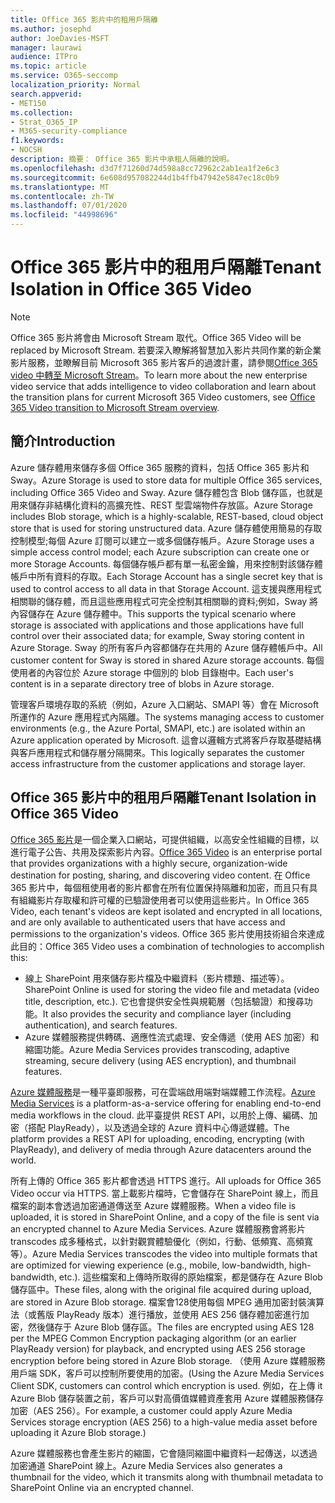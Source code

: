 ```yaml
---
title: Office 365 影片中的租用戶隔離
ms.author: josephd
author: JoeDavies-MSFT
manager: laurawi
audience: ITPro
ms.topic: article
ms.service: O365-seccomp
localization_priority: Normal
search.appverid:
- MET150
ms.collection:
- Strat_O365_IP
- M365-security-compliance
f1.keywords:
- NOCSH
description: 摘要： Office 365 影片中承租人隔離的說明。
ms.openlocfilehash: d3d7f71260d74d598a8cc72962c2ab1ea1f2e6c3
ms.sourcegitcommit: 6e608d957082244d1b4ffb47942e5847ec18c0b9
ms.translationtype: MT
ms.contentlocale: zh-TW
ms.lasthandoff: 07/01/2020
ms.locfileid: "44998696"
---
```

# <a name="tenant-isolation-in-office-365-video"></a><span data-ttu-id="c3edc-103">Office 365 影片中的租用戶隔離</span><span class="sxs-lookup"><span data-stu-id="c3edc-103">Tenant Isolation in Office 365 Video</span></span>

> [!NOTE]
> <span data-ttu-id="c3edc-104">Office 365 影片將會由 Microsoft Stream 取代。</span><span class="sxs-lookup"><span data-stu-id="c3edc-104">Office 365 Video will be replaced by Microsoft Stream.</span></span> <span data-ttu-id="c3edc-105">若要深入瞭解將智慧加入影片共同作業的新企業影片服務，並瞭解目前 Microsoft 365 影片客戶的過渡計畫，請參閱[Office 365 video 中轉至 Microsoft Stream](https://docs.microsoft.com/stream/migrate-from-office-365)。</span><span class="sxs-lookup"><span data-stu-id="c3edc-105">To learn more about the new enterprise video service that adds intelligence to video collaboration and learn about the transition plans for current Microsoft 365 Video customers, see [Office 365 Video transition to Microsoft Stream overview](https://docs.microsoft.com/stream/migrate-from-office-365).</span></span>

## <a name="introduction"></a><span data-ttu-id="c3edc-106">簡介</span><span class="sxs-lookup"><span data-stu-id="c3edc-106">Introduction</span></span>

<span data-ttu-id="c3edc-107">Azure 儲存體用來儲存多個 Office 365 服務的資料，包括 Office 365 影片和 Sway。</span><span class="sxs-lookup"><span data-stu-id="c3edc-107">Azure Storage is used to store data for multiple Office 365 services, including Office 365 Video and Sway.</span></span> <span data-ttu-id="c3edc-108">Azure 儲存體包含 Blob 儲存區，也就是用來儲存非結構化資料的高擴充性、REST 型雲端物件存放區。</span><span class="sxs-lookup"><span data-stu-id="c3edc-108">Azure Storage includes Blob storage, which is a highly-scalable, REST-based, cloud object store that is used for storing unstructured data.</span></span> <span data-ttu-id="c3edc-109">Azure 儲存體使用簡易的存取控制模型;每個 Azure 訂閱可以建立一或多個儲存帳戶。</span><span class="sxs-lookup"><span data-stu-id="c3edc-109">Azure Storage uses a simple access control model; each Azure subscription can create one or more Storage Accounts.</span></span> <span data-ttu-id="c3edc-110">每個儲存帳戶都有單一私密金鑰，用來控制對該儲存體帳戶中所有資料的存取。</span><span class="sxs-lookup"><span data-stu-id="c3edc-110">Each Storage Account has a single secret key that is used to control access to all data in that Storage Account.</span></span> <span data-ttu-id="c3edc-111">這支援與應用程式相關聯的儲存體，而且這些應用程式可完全控制其相關聯的資料;例如，Sway 將內容儲存在 Azure 儲存體中。</span><span class="sxs-lookup"><span data-stu-id="c3edc-111">This supports the typical scenario where storage is associated with applications and those applications have full control over their associated data; for example, Sway storing content in Azure Storage.</span></span> <span data-ttu-id="c3edc-112">Sway 的所有客戶內容都儲存在共用的 Azure 儲存體帳戶中。</span><span class="sxs-lookup"><span data-stu-id="c3edc-112">All customer content for Sway is stored in shared Azure storage accounts.</span></span> <span data-ttu-id="c3edc-113">每個使用者的內容位於 Azure storage 中個別的 blob 目錄樹中。</span><span class="sxs-lookup"><span data-stu-id="c3edc-113">Each user's content is in a separate directory tree of blobs in Azure storage.</span></span>

<span data-ttu-id="c3edc-114">管理客戶環境存取的系統（例如，Azure 入口網站、SMAPI 等）會在 Microsoft 所運作的 Azure 應用程式內隔離。</span><span class="sxs-lookup"><span data-stu-id="c3edc-114">The systems managing access to customer environments (e.g., the Azure Portal, SMAPI, etc.) are isolated within an Azure application operated by Microsoft.</span></span> <span data-ttu-id="c3edc-115">這會以邏輯方式將客戶存取基礎結構與客戶應用程式和儲存層分隔開來。</span><span class="sxs-lookup"><span data-stu-id="c3edc-115">This logically separates the customer access infrastructure from the customer applications and storage layer.</span></span>

## <a name="tenant-isolation-in-office-365-video"></a><span data-ttu-id="c3edc-116">Office 365 影片中的租用戶隔離</span><span class="sxs-lookup"><span data-stu-id="c3edc-116">Tenant Isolation in Office 365 Video</span></span>

<span data-ttu-id="c3edc-117">[Office 365 影片](https://support.office.com/article/Meet-Office-365-Video-ca1cc1a9-a615-46e1-b6a3-40dbd99939a6)是一個企業入口網站，可提供組織，以高安全性組織的目標，以進行電子公告、共用及探索影片內容。</span><span class="sxs-lookup"><span data-stu-id="c3edc-117">[Office 365 Video](https://support.office.com/article/Meet-Office-365-Video-ca1cc1a9-a615-46e1-b6a3-40dbd99939a6) is an enterprise portal that provides organizations with a highly secure, organization-wide destination for posting, sharing, and discovering video content.</span></span> <span data-ttu-id="c3edc-118">在 Office 365 影片中，每個租使用者的影片都會在所有位置保持隔離和加密，而且只有具有組織影片存取權和許可權的已驗證使用者可以使用這些影片。</span><span class="sxs-lookup"><span data-stu-id="c3edc-118">In Office 365 Video, each tenant's videos are kept isolated and encrypted in all locations, and are only available to authenticated users that have access and permissions to the organization's videos.</span></span> <span data-ttu-id="c3edc-119">Office 365 影片使用技術組合來達成此目的：</span><span class="sxs-lookup"><span data-stu-id="c3edc-119">Office 365 Video uses a combination of technologies to accomplish this:</span></span>

- <span data-ttu-id="c3edc-120">線上 SharePoint 用來儲存影片檔及中繼資料（影片標題、描述等）。</span><span class="sxs-lookup"><span data-stu-id="c3edc-120">SharePoint Online is used for storing the video file and metadata (video title, description, etc.).</span></span> <span data-ttu-id="c3edc-121">它也會提供安全性與規範層（包括驗證）和搜尋功能。</span><span class="sxs-lookup"><span data-stu-id="c3edc-121">It also provides the security and compliance layer (including authentication), and search features.</span></span>
- <span data-ttu-id="c3edc-122">Azure 媒體服務提供轉碼、適應性流式處理、安全傳遞（使用 AES 加密）和縮圖功能。</span><span class="sxs-lookup"><span data-stu-id="c3edc-122">Azure Media Services provides transcoding, adaptive streaming, secure delivery (using AES encryption), and thumbnail features.</span></span>

<span data-ttu-id="c3edc-123">[Azure 媒體服務](https://azure.microsoft.com/services/media-services/)是一種平臺即服務，可在雲端啟用端對端媒體工作流程。</span><span class="sxs-lookup"><span data-stu-id="c3edc-123">[Azure Media Services](https://azure.microsoft.com/services/media-services/) is a platform-as-a-service offering for enabling end-to-end media workflows in the cloud.</span></span> <span data-ttu-id="c3edc-124">此平臺提供 REST API，以用於上傳、編碼、加密（搭配 PlayReady），以及透過全球的 Azure 資料中心傳遞媒體。</span><span class="sxs-lookup"><span data-stu-id="c3edc-124">The platform provides a REST API for uploading, encoding, encrypting (with PlayReady), and delivery of media through Azure datacenters around the world.</span></span>

<span data-ttu-id="c3edc-125">所有上傳的 Office 365 影片都會透過 HTTPS 進行。</span><span class="sxs-lookup"><span data-stu-id="c3edc-125">All uploads for Office 365 Video occur via HTTPS.</span></span> <span data-ttu-id="c3edc-126">當上載影片檔時，它會儲存在 SharePoint 線上，而且檔案的副本會透過加密通道傳送至 Azure 媒體服務。</span><span class="sxs-lookup"><span data-stu-id="c3edc-126">When a video file is uploaded, it is stored in SharePoint Online, and a copy of the file is sent via an encrypted channel to Azure Media Services.</span></span> <span data-ttu-id="c3edc-127">Azure 媒體服務會將影片 transcodes 成多種格式，以針對觀賞體驗優化（例如，行動、低頻寬、高頻寬等）。</span><span class="sxs-lookup"><span data-stu-id="c3edc-127">Azure Media Services transcodes the video into multiple formats that are optimized for viewing experience (e.g., mobile, low-bandwidth, high-bandwidth, etc.).</span></span> <span data-ttu-id="c3edc-128">這些檔案和上傳時所取得的原始檔案，都是儲存在 Azure Blob 儲存區中。</span><span class="sxs-lookup"><span data-stu-id="c3edc-128">These files, along with the original file acquired during upload, are stored in Azure Blob storage.</span></span> <span data-ttu-id="c3edc-129">檔案會128使用每個 MPEG 通用加密封裝演算法（或舊版 PlayReady 版本）進行播放，並使用 AES 256 儲存體加密進行加密，然後儲存于 Azure Blob 儲存區。</span><span class="sxs-lookup"><span data-stu-id="c3edc-129">The files are encrypted using AES 128 per the MPEG Common Encryption packaging algorithm (or an earlier PlayReady version) for playback, and encrypted using AES 256 storage encryption before being stored in Azure Blob storage.</span></span> <span data-ttu-id="c3edc-130">（使用 Azure 媒體服務用戶端 SDK，客戶可以控制所要使用的加密。</span><span class="sxs-lookup"><span data-stu-id="c3edc-130">(Using the Azure Media Services Client SDK, customers can control which encryption is used.</span></span> <span data-ttu-id="c3edc-131">例如，在上傳 it Azure Blob 儲存裝置之前，客戶可以對高價值媒體資產套用 Azure 媒體服務儲存加密（AES 256）。</span><span class="sxs-lookup"><span data-stu-id="c3edc-131">For example, a customer could apply Azure Media Services storage encryption (AES 256) to a high-value media asset before uploading it Azure Blob storage.)</span></span>

<span data-ttu-id="c3edc-132">Azure 媒體服務也會產生影片的縮圖，它會隨同縮圖中繼資料一起傳送，以透過加密通道 SharePoint 線上。</span><span class="sxs-lookup"><span data-stu-id="c3edc-132">Azure Media Services also generates a thumbnail for the video, which it transmits along with thumbnail metadata to SharePoint Online via an encrypted channel.</span></span>
